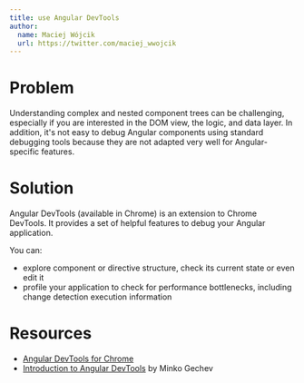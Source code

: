 ```yaml
---
title: use Angular DevTools
author:
  name: Maciej Wójcik
  url: https://twitter.com/maciej_wwojcik
---
```


# Problem

Understanding complex and nested component trees can be challenging, especially if you are interested in the DOM view, the logic, and data layer. In addition, it's not easy to debug Angular components using standard debugging tools because they are not adapted very well for Angular-specific features.

# Solution

Angular DevTools (available in Chrome) is an extension to Chrome DevTools. It provides a set of helpful features to debug your Angular application.

You can:

- explore component or directive structure, check its current state or even edit it
- profile your application to check for performance bottlenecks, including change detection execution information

# Resources

- [Angular DevTools for Chrome](https://chrome.google.com/webstore/detail/angular-devtools/ienfalfjdbdpebioblfackkekamfmbnh)
- [Introduction to Angular DevTools](https://blog.angular.io/introducing-angular-devtools-2d59ff4cf62f) by Minko Gechev
